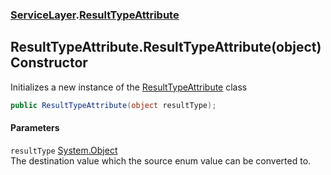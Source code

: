 ### [ServiceLayer](ServiceLayer.md 'ServiceLayer').[ResultTypeAttribute](ServiceLayer_ResultTypeAttribute.md 'ServiceLayer.ResultTypeAttribute')
## ResultTypeAttribute.ResultTypeAttribute(object) Constructor
Initializes a new instance of the [ResultTypeAttribute](ServiceLayer_ResultTypeAttribute.md 'ServiceLayer.ResultTypeAttribute') class  
```csharp
public ResultTypeAttribute(object resultType);
```
#### Parameters
<a name='ServiceLayer_ResultTypeAttribute_ResultTypeAttribute(object)_resultType'></a>
`resultType` [System.Object](https://docs.microsoft.com/en-us/dotnet/api/System.Object 'System.Object')  
The destination value which the source enum value can be converted to.
  
